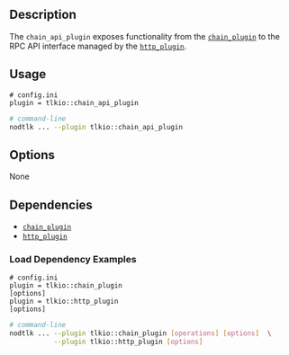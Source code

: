 ## Description

The `chain_api_plugin` exposes functionality from the [`chain_plugin`](../chain_plugin/index.md) to the RPC API interface managed by the [`http_plugin`](../http_plugin/index.md).

## Usage

```console
# config.ini
plugin = tlkio::chain_api_plugin
```
```sh
# command-line
nodtlk ... --plugin tlkio::chain_api_plugin
```

## Options

None

## Dependencies

* [`chain_plugin`](../chain_plugin/index.md)
* [`http_plugin`](../http_plugin/index.md)

### Load Dependency Examples

```console
# config.ini
plugin = tlkio::chain_plugin
[options]
plugin = tlkio::http_plugin
[options]
```
```sh
# command-line
nodtlk ... --plugin tlkio::chain_plugin [operations] [options]  \
           --plugin tlkio::http_plugin [options]
```
